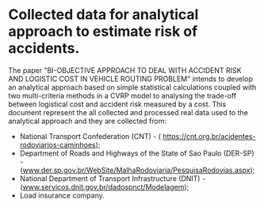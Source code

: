 # Collected data for analytical approach to estimate risk of accidents.

The paper "BI-OBJECTIVE APPROACH TO DEAL WITH ACCIDENT RISK AND LOGISTIC COST IN VEHICLE ROUTING PROBLEM" intends to develop an analytical approach based on simple statistical calculations coupled with two multi-criteria methods in a CVRP model to analysing the trade-off between logistical cost and accident risk measured by a cost. This document represent the all collected and processed real data used to the analytical approach and they are collected from: 
- National Transport Confederation (CNT) - ( https://cnt.org.br/acidentes-rodoviarios-caminhoes); 
- Department of Roads and Highways of the State of Sao Paulo (DER-SP) - (www.der.sp.gov.br/WebSite/MalhaRodoviaria/PesquisaRodovias.aspx);
- National Department of Transport Infrastructure (DNIT) - (www.servicos.dnit.gov.br/dadospnct/Modelagem);
- Load insurance company.
